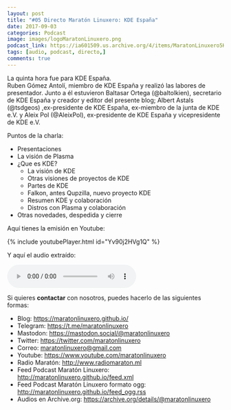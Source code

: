 ```yaml
---
layout: post
title: "#05 Directo Maratón Linuxero: KDE España"
date: 2017-09-03
categories: Podcast
image: images/logoMaratonLinuxero.png
podcast_link: https://ia601509.us.archive.org/4/items/MaratonLinuxero5KDEEspana/Marat%C3%B3n%20Linuxero%205%20KDE%20Espa%C3%B1a.mp3
tags: [audio, podcast, directo,]
comments: true
---
```


La quinta hora fue para KDE España.  
Ruben Gómez Antolí, miembro de KDE España y realizó las labores de presentador. Junto a él estuvieron Baltasar Ortega (@baltolkien), secretario de KDE España y creador y editor del presente blog; Albert Astals (@tsdgeos) ,ex-presidente de KDE España, ex-miembro de la junta de KDE e.V. y Aleix Pol (@AleixPol), ex-presidente de KDE España y vicepresidente de KDE e.V.

Puntos de la charla:

+ Presentaciones
+ La visión de Plasma
+ ¿Que es KDE?
  + La visión de KDE
  + Otras visiones de proyectos de KDE
  + Partes de KDE
  + Falkon, antes Qupzilla, nuevo proyecto KDE
  + Resumen KDE y colaboración
  + Distros con Plasma y colaboración
+ Otras novedades, despedida y cierre


Aquí tienes la emisión en Youtube: 

{% include youtubePlayer.html id="Yv90j2HVg1Q" %}

Y aquí el audio extraído:

<audio controls>
  <source src="https://ia601509.us.archive.org/4/items/MaratonLinuxero5KDEEspana/Marat%C3%B3n%20Linuxero%205%20KDE%20Espa%C3%B1a.mp3" type="audio/mpeg">
</audio>

Si quieres **contactar** con nosotros, puedes hacerlo de las siguientes formas:

+ Blog: <https://maratonlinuxero.github.io/>
+ Telegram: <https://t.me/maratonlinuxero>
+ Mastodon: <https://mastodon.social/@maratonlinuxero>
+ Twitter: <https://twitter.com/maratonlinuxero>
+ Correo: <maratonlinuxero@gmail.com>
+ Youtube: <https://www.youtube.com/maratonlinuxero>
+ Radio Maratón: <http://www.radiomaraton.ml>
+ Feed Podcast Maratón Linuxero: <http://maratonlinuxero.github.io/feed.xml>
+ Feed Podcast Maratón Linuxero formato ogg: <http://maratonlinuxero.github.io/feed_ogg.rss>
+ Audios en Archive.org: <https://archive.org/details/@maratonlinuxero>

